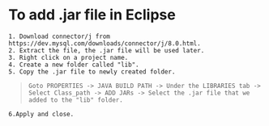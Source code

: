 # To add .jar file in Eclipse

 ```
 1. Download connector/j from https://dev.mysql.com/downloads/connector/j/8.0.html.
 2. Extract the file, the .jar file will be used later.
 3. Right click on a project name.
 4. Create a new folder called "lib". 
 5. Copy the .jar file to newly created folder.
 ```
> ```
> Goto PROPERTIES -> JAVA BUILD PATH -> Under the LIBRARIES tab -> Select Class_path -> ADD JARs -> Select the .jar file that we added to the "lib" folder.
> ```
 ```
 6.Apply and close.
 ```

